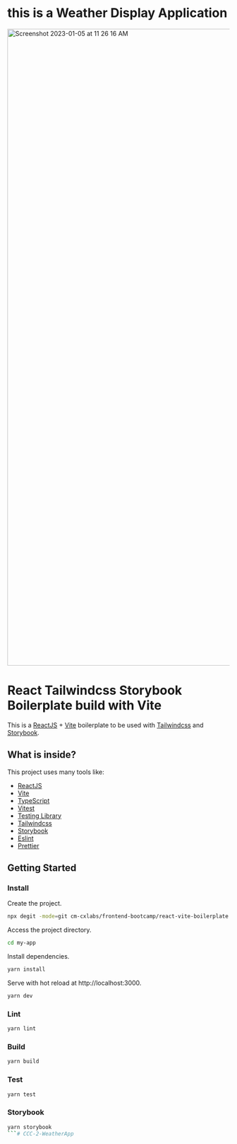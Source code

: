 # this is a Weather Display Application
<img width="1440" alt="Screenshot 2023-01-05 at 11 26 16 AM" src="https://user-images.githubusercontent.com/51870577/210690905-dbed18c2-5f51-4355-8d2a-781ae430c2ce.png">


# React Tailwindcss Storybook Boilerplate build with Vite

This is a [ReactJS](https://reactjs.org) + [Vite](https://vitejs.dev) boilerplate to be used with [Tailwindcss](https://tailwindcss.com) and [Storybook](https://storybook.js.org/).

## What is inside?

This project uses many tools like:

- [ReactJS](https://reactjs.org)
- [Vite](https://vitejs.dev)
- [TypeScript](https://www.typescriptlang.org)
- [Vitest](https://vitest.dev/)
- [Testing Library](https://testing-library.com)
- [Tailwindcss](https://tailwindcss.com)
- [Storybook](https://storybook.js.org/)
- [Eslint](https://eslint.org)
- [Prettier](https://prettier.io)

## Getting Started

### Install

Create the project.

```bash
npx degit -mode=git cm-cxlabs/frontend-bootcamp/react-vite-boilerplate my-app
```

Access the project directory.

```bash
cd my-app
```

Install dependencies.

```bash
yarn install
```

Serve with hot reload at http://localhost:3000.

```bash
yarn dev
```

### Lint

```bash
yarn lint
```

### Build

```bash
yarn build
```

### Test

```bash
yarn test
```

### Storybook

```bash
yarn storybook
```# CCC-2-WeatherApp
